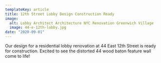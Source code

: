 ```yaml
---
templateKey: article
title: 12th Street Lobby Design Construction Ready
image:
  alt: Lobby Architect Architecture NYC Renovation Greenwich Village
  image: 44-e-12th-lobby.jpg
date: "2020-09-01"
---
```


Our design for a residential lobby renovation at 44 East 12th Street is ready for construction. Excited to see the distorted 44 wood baton feature wall come to life!
